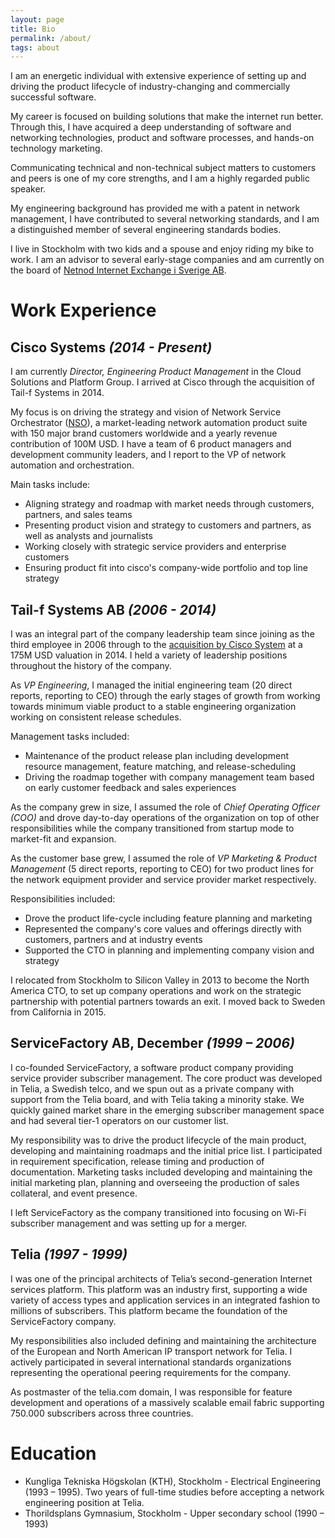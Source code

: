 ```yaml
---
layout: page
title: Bio
permalink: /about/
tags: about
---
```


I am an energetic individual with extensive experience of setting up and driving the product lifecycle of industry-changing and commercially successful software.

My career is focused on building solutions that make the internet run better. Through this, I have acquired a deep understanding of software and networking technologies, product and software processes, and hands-on technology marketing.

Communicating technical and non-technical subject matters to customers and peers is one of my core strengths, and I am a highly regarded public speaker.

My engineering background has provided me with a patent in network management, I have contributed to several networking standards, and I am a distinguished member of several engineering standards bodies.

I live in Stockholm with two kids and a spouse and enjoy riding my bike to work. I am an advisor to several early-stage companies and am currently on the board of [Netnod Internet Exchange i Sverige AB](http://www.netnod.se).

# Work Experience
## Cisco Systems _(2014 - Present)_
I am currently _Director, Engineering Product Management_ in the Cloud Solutions and Platform Group. I arrived at Cisco through the acquisition of Tail-f Systems in 2014.

My focus is on driving the strategy and vision of Network Service Orchestrator ([NSO](http://cisco.com/go/nso)), a market-leading network automation product suite with 150 major brand customers worldwide and a yearly revenue contribution of 100M USD. I have a team of 6 product managers and development community leaders, and I report to the VP of network automation and orchestration.

Main tasks include:

- Aligning strategy and roadmap with market needs through customers, partners, and sales teams
- Presenting product vision and strategy to customers and partners, as well as analysts and journalists
- Working closely with strategic service providers and enterprise customers
- Ensuring product fit into cisco's company-wide portfolio and top line strategy

## Tail-f Systems AB _(2006 - 2014)_
I was an integral part of the company leadership team since joining as the third employee in 2006 through to the [acquisition by Cisco System](https://www.cisco.com/c/en/us/about/corporate-strategy-office/acquisitions/tail-f.html) at a 175M USD valuation in 2014. I held a variety of leadership positions throughout the history of the company.

As _VP Engineering_, I managed the initial engineering team (20 direct reports, reporting to CEO) through the early stages of growth from working towards minimum viable product to a stable engineering organization working on consistent release schedules.

Management tasks included:

- Maintenance of the product release plan including development resource management, feature matching, and release-scheduling
- Driving the roadmap together with company management team based on early customer feedback and sales experiences

As the company grew in size, I assumed the role of _Chief Operating Officer (COO)_ and drove day-to-day operations of the organization on top of other responsibilities while the company transitioned from startup mode to market-fit and expansion.

As the customer base grew, I assumed the role of _VP Marketing & Product Management_ (5 direct reports, reporting to CEO) for two product lines for the network equipment provider and service provider market respectively.

Responsibilities included:

- Drove the product life-cycle including feature planning and marketing
- Represented the company's core values and offerings directly with customers, partners and at industry events
- Supported the CTO in planning and implementing company vision and strategy

I relocated from Stockholm to Silicon Valley in 2013 to become the North America CTO, to set up company operations and work on the strategic partnership with potential partners towards an exit. I moved back to Sweden from California in 2015.

## ServiceFactory AB, December _(1999 – 2006)_
I co-founded ServiceFactory, a software product company providing service provider subscriber management. The core product was developed in Telia, a Swedish telco, and we spun out as a private company with support from the Telia board, and with Telia taking a minority stake. We quickly gained market share in the emerging subscriber management space and had several tier-1 operators on our customer list.

My responsibility was to drive the product lifecycle of the main product, developing and maintaining roadmaps and the initial price list. I participated in requirement specification, release timing and production of documentation. Marketing tasks included developing and maintaining the initial marketing plan, planning and overseeing the production of sales collateral, and event presence.

I left ServiceFactory as the company transitioned into focusing on Wi-Fi subscriber management and was setting up for a merger.

## Telia _(1997 - 1999)_
I was one of the principal architects of Telia’s second-generation Internet services platform. This platform was an industry first, supporting a wide variety of access types and application services in an integrated fashion to millions of subscribers. This platform became the foundation of the ServiceFactory company.

My responsibilities also included defining and maintaining the architecture of the European and North American IP transport network for Telia. I actively participated in several international standards organizations representing the operational peering requirements for the company.

As postmaster of the telia.com domain, I was responsible for feature development and operations of a massively scalable email fabric supporting 750.000 subscribers across three countries.

# Education
- Kungliga Tekniska Högskolan (KTH), Stockholm - Electrical Engineering (1993 – 1995). Two years of full-time studies before accepting a network engineering position at Telia.
- Thorildsplans Gymnasium, Stockholm - Upper secondary school (1990 – 1993)
